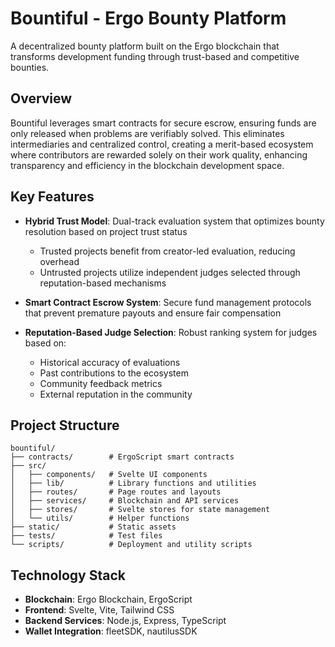 # Bountiful - Ergo Bounty Platform

A decentralized bounty platform built on the Ergo blockchain that transforms development funding through trust-based and competitive bounties.

## Overview

Bountiful leverages smart contracts for secure escrow, ensuring funds are only released when problems are verifiably solved. This eliminates intermediaries and centralized control, creating a merit-based ecosystem where contributors are rewarded solely on their work quality, enhancing transparency and efficiency in the blockchain development space.

## Key Features

- **Hybrid Trust Model**: Dual-track evaluation system that optimizes bounty resolution based on project trust status
  - Trusted projects benefit from creator-led evaluation, reducing overhead
  - Untrusted projects utilize independent judges selected through reputation-based mechanisms

- **Smart Contract Escrow System**: Secure fund management protocols that prevent premature payouts and ensure fair compensation

- **Reputation-Based Judge Selection**: Robust ranking system for judges based on:
  - Historical accuracy of evaluations
  - Past contributions to the ecosystem
  - Community feedback metrics
  - External reputation in the community

## Project Structure

```
bountiful/
├── contracts/        # ErgoScript smart contracts
├── src/
│   ├── components/   # Svelte UI components
│   ├── lib/          # Library functions and utilities
│   ├── routes/       # Page routes and layouts
│   ├── services/     # Blockchain and API services
│   ├── stores/       # Svelte stores for state management
│   └── utils/        # Helper functions
├── static/           # Static assets
├── tests/            # Test files
└── scripts/          # Deployment and utility scripts
```

## Technology Stack

- **Blockchain**: Ergo Blockchain, ErgoScript
- **Frontend**: Svelte, Vite, Tailwind CSS
- **Backend Services**: Node.js, Express, TypeScript
- **Wallet Integration**: fleetSDK, nautilusSDK


